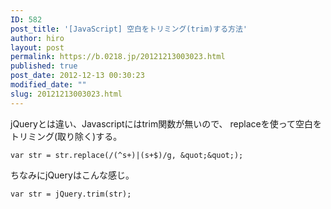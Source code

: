 ```yaml
---
ID: 582
post_title: '[JavaScript] 空白をトリミング(trim)する方法'
author: hiro
layout: post
permalink: https://b.0218.jp/20121213003023.html
published: true
post_date: 2012-12-13 00:30:23
modified_date: ""
slug: 20121213003023.html
---
```

jQueryとは違い、Javascriptにはtrim関数が無いので、
replaceを使って空白をトリミング(取り除く)する。

```language-js
var str = str.replace(/(^s+)|(s+$)/g, &quot;&quot;);
```

ちなみにjQueryはこんな感じ。
```language-js
var str = jQuery.trim(str);
```